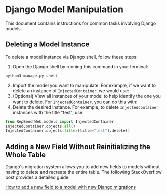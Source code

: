 # Django Model Manipulation

This document contains instructions for common tasks involving Django models.

## Deleting a Model Instance

To delete a model instance via Django shell, follow these steps:

1. Open the Django shell by running this command in your terminal:

```bash
python3 manage.py shell
```

2. Import the model you want to manipulate. For example, if we want to delete an instance of `InjectedContainer`, we would use:
3. (Optional) View all instances of your model to help identify the one you want to delete. For `InjectedContainer`, you can do this with:
4. Delete the desired instance. For example, to delete `InjectedContainer` instances with the title "test", use:
```python
from RepBenchWeb.models import InjectedContainer
InjectedContainer.objects.all()
InjectedContainer.objects.filter(title="test").delete()

```




## Adding a New Field Without Reinitializing the Whole Table

Django's migration system allows you to add new fields to models without having to delete and recreate the entire table. The following StackOverflow post provides a detailed guide: 

[How to add a new field to a model with new Django migrations](https://stackoverflow.com/questions/24311993/how-to-add-a-new-field-to-a-model-with-new-django-migrations)